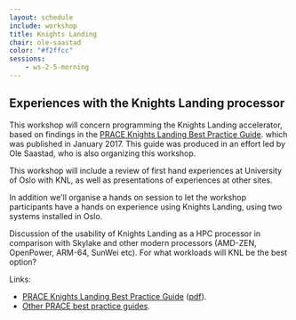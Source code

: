 ```yaml
---
layout: schedule
include: workshop
title: Knights Landing
chair: ole-saastad
color: "#f2ffcc"
sessions:
    - ws-2-5-morning
---
```


## Experiences with the Knights Landing processor

This workshop will concern programming the Knights Landing accelerator,
based on findings in the [PRACE Knights Landing Best Practice Guide](http://www.prace-ri.eu/best-practice-guide-knights-landing-january-2017/).
which was published in January 2017. This guide was produced in an effort led by
Ole Saastad, who is also organizing this workshop.

This workshop will include a review of first hand experiences at University of
Oslo with KNL, as well as presentations of experiences at other sites.

In addition we'll organise a hands on session to let the workshop
participants have a hands on experience using Knights Landing, using two systems
installed in Oslo.

Discussion of the usability of Knights Landing as a HPC processor in
comparison with Skylake and other modern processors (AMD-ZEN, OpenPower,
ARM-64, SunWei etc). For what workloads will KNL be the best option?

Links:

* [PRACE Knights Landing Best Practice Guide](http://www.prace-ri.eu/best-practice-guide-knights-landing-january-2017/) ([pdf](http://www.prace-ri.eu/IMG/pdf/Best-Practice-Guide-Knights-Landing.pdf)).
* [Other PRACE best practice guides](http://www.prace-ri.eu/best-practice-guides/).
